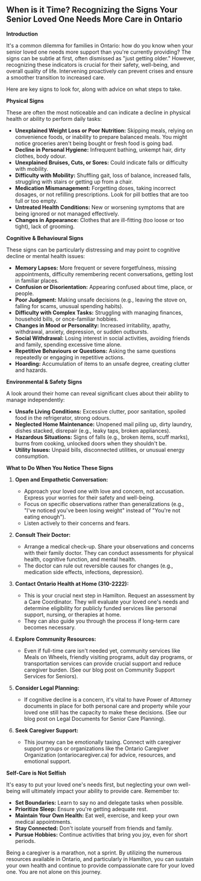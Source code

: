 ## When is it Time? Recognizing the Signs Your Senior Loved One Needs More Care in Ontario

**Introduction**

It's a common dilemma for families in Ontario: how do you know when your senior loved one needs more support than you're currently providing? The signs can be subtle at first, often dismissed as "just getting older." However, recognizing these indicators is crucial for their safety, well-being, and overall quality of life. Intervening proactively can prevent crises and ensure a smoother transition to increased care.

Here are key signs to look for, along with advice on what steps to take.

**Physical Signs**

These are often the most noticeable and can indicate a decline in physical health or ability to perform daily tasks:

- **Unexplained Weight Loss or Poor Nutrition:** Skipping meals, relying on convenience foods, or inability to prepare balanced meals. You might notice groceries aren't being bought or fresh food is going bad.
- **Decline in Personal Hygiene:** Infrequent bathing, unkempt hair, dirty clothes, body odour.
- **Unexplained Bruises, Cuts, or Sores:** Could indicate falls or difficulty with mobility.
- **Difficulty with Mobility:** Shuffling gait, loss of balance, increased falls, struggling with stairs or getting up from a chair.
- **Medication Mismanagement:** Forgetting doses, taking incorrect dosages, or not refilling prescriptions. Look for pill bottles that are too full or too empty.
- **Untreated Health Conditions:** New or worsening symptoms that are being ignored or not managed effectively.
- **Changes in Appearance:** Clothes that are ill-fitting (too loose or too tight), lack of grooming.

**Cognitive & Behavioural Signs**

These signs can be particularly distressing and may point to cognitive decline or mental health issues:

- **Memory Lapses:** More frequent or severe forgetfulness, missing appointments, difficulty remembering recent conversations, getting lost in familiar places.
- **Confusion or Disorientation:** Appearing confused about time, place, or people.
- **Poor Judgment:** Making unsafe decisions (e.g., leaving the stove on, falling for scams, unusual spending habits).
- **Difficulty with Complex Tasks:** Struggling with managing finances, household bills, or once-familiar hobbies.
- **Changes in Mood or Personality:** Increased irritability, apathy, withdrawal, anxiety, depression, or sudden outbursts.
- **Social Withdrawal:** Losing interest in social activities, avoiding friends and family, spending excessive time alone.
- **Repetitive Behaviours or Questions:** Asking the same questions repeatedly or engaging in repetitive actions.
- **Hoarding:** Accumulation of items to an unsafe degree, creating clutter and hazards.

**Environmental & Safety Signs**

A look around their home can reveal significant clues about their ability to manage independently:

- **Unsafe Living Conditions:** Excessive clutter, poor sanitation, spoiled food in the refrigerator, strong odours.
- **Neglected Home Maintenance:** Unopened mail piling up, dirty laundry, dishes stacked, disrepair (e.g., leaky taps, broken appliances).
- **Hazardous Situations:** Signs of falls (e.g., broken items, scuff marks), burns from cooking, unlocked doors when they shouldn't be.
- **Utility Issues:** Unpaid bills, disconnected utilities, or unusual energy consumption.

**What to Do When You Notice These Signs**

1.  **Open and Empathetic Conversation:**

    - Approach your loved one with love and concern, not accusation. Express your worries for their safety and well-being.
    - Focus on specific observations rather than generalizations (e.g., "I've noticed you've been losing weight" instead of "You're not eating enough").
    - Listen actively to their concerns and fears.

2.  **Consult Their Doctor:**

    - Arrange a medical check-up. Share your observations and concerns with their family doctor. They can conduct assessments for physical health, cognitive function, and mental health.
    - The doctor can rule out reversible causes for changes (e.g., medication side effects, infections, depression).

3.  **Contact Ontario Health at Home (310-2222):**

    - This is your crucial next step in Hamilton. Request an assessment by a Care Coordinator. They will evaluate your loved one's needs and determine eligibility for publicly funded services like personal support, nursing, or therapies at home.
    - They can also guide you through the process if long-term care becomes necessary.

4.  **Explore Community Resources:**

    - Even if full-time care isn't needed yet, community services like Meals on Wheels, friendly visiting programs, adult day programs, or transportation services can provide crucial support and reduce caregiver burden. (See our blog post on Community Support Services for Seniors).

5.  **Consider Legal Planning:**

    - If cognitive decline is a concern, it's vital to have Power of Attorney documents in place for both personal care and property while your loved one still has the capacity to make these decisions. (See our blog post on Legal Documents for Senior Care Planning).

6.  **Seek Caregiver Support:**
    - This journey can be emotionally taxing. Connect with caregiver support groups or organizations like the Ontario Caregiver Organization (ontariocaregiver.ca) for advice, resources, and emotional support.

**Self-Care is Not Selfish**

It's easy to put your loved one's needs first, but neglecting your own well-being will ultimately impact your ability to provide care. Remember to:

- **Set Boundaries:** Learn to say no and delegate tasks when possible.
- **Prioritize Sleep:** Ensure you're getting adequate rest.
- **Maintain Your Own Health:** Eat well, exercise, and keep your own medical appointments.
- **Stay Connected:** Don't isolate yourself from friends and family.
- **Pursue Hobbies:** Continue activities that bring you joy, even for short periods.

Being a caregiver is a marathon, not a sprint. By utilizing the numerous resources available in Ontario, and particularly in Hamilton, you can sustain your own health and continue to provide compassionate care for your loved one. You are not alone on this journey.
